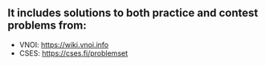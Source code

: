 ## It includes solutions to both practice and contest problems from:
- VNOI: https://wiki.vnoi.info
- CSES: https://cses.fi/problemset
